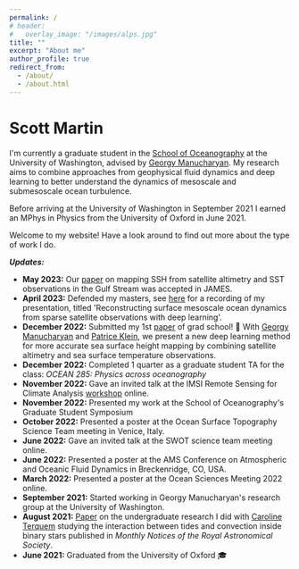 ```yaml
---
permalink: /
# header:
#   overlay_image: "/images/alps.jpg"
title: ""
excerpt: "About me"
author_profile: true
redirect_from: 
  - /about/
  - /about.html
---
```

# Scott Martin
I'm currently a graduate student in the [School of Oceanography](https://www.ocean.washington.edu) at the University of Washington, advised by [Georgy Manucharyan](https://deep.ocean.washington.edu/). My research aims to combine approaches from geophysical fluid dynamics and deep learning to better understand the dynamics of mesoscale and submesoscale ocean turbulence. 

Before arriving at the University of Washington in September 2021 I earned an MPhys in Physics from the University of Oxford in June 2021.

Welcome to my website! Have a look around to find out more about the type of work I do.

***Updates:***

* **May 2023:** Our [paper](https://doi.org/10.1029/2022MS003589) on mapping SSH from satellite altimetry and SST observations in the Gulf Stream was accepted in JAMES.
* **April 2023:** Defended my masters, see [here](https://drive.google.com/file/d/1dElopCP2_2fv3Fk-bUwskbBnQ8C7HufK/view?usp=sharing) for a recording of my presentation, titled 'Reconstructing surface mesoscale ocean dynamics from sparse satellite observations with deep learning'.
* **December 2022:** Submitted my 1st [paper](https://doi.org/10.31223/X50Q0N) of grad school! 🎉 With [Georgy Manucharyan](https://deep.ocean.washington.edu/) and [Patrice Klein](https://www.gps.caltech.edu/people/jean-patrice-m-patrice-klein), we present a new deep learning method for more accurate sea surface height mapping by combining satellite altimetry and sea surface temperature observations.
* **December 2022:** Completed 1 quarter as a graduate student TA for the class: *OCEAN 285: Physics across oceanography*
* **November 2022:** Gave an invited talk at the IMSI Remote Sensing for Climate Analysis [workshop](https://www.imsi.institute/activities/remote-sensing-for-climate-analysis/) online.
* **November 2022:** Presented my work at the School of Oceanography's Graduate Student Symposium
* **October 2022:** Presented a poster at the Ocean Surface Topography Science Team meeting in Venice, Italy.
* **June 2022:** Gave an invited talk at the SWOT science team meeting online.
* **June 2022:** Presented a poster at the AMS Conference on Atmospheric and Oceanic Fluid Dynamics in Breckenridge, CO, USA.
* **March 2022:** Presented a poster at the Ocean Sciences Meeting 2022 online.
* **September 2021:** Started working in Georgy Manucharyan's research group at the University of Washington.
* **August 2021:** [Paper](https://doi.org/10.1093/mnras/stab2322) on the undergraduate research I did with [Caroline Terquem](https://www.physics.ox.ac.uk/our-people/terquem) studying the interaction between tides and convection inside binary stars published in *Monthly Notices of the Royal Astronomical Society*.
* **June 2021:** Graduated from the University of Oxford 🎓